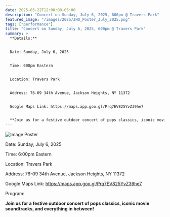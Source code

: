```yaml
---
date: 2025-05-22T12:00:00-05:00
description: "Concert on Sunday, July 6, 2025, 600pm @ Travers Park"
featured_image: "/images/2025/JHO_Poster_July_2025.png"
tags: ["performance"]
title: "Concert on Sunday, July 6, 2025, 600pm @ Travers Park"
summary: >
  **Details:**


  Date: Sunday, July 6, 2025


  Time: 600pm Eastern


  Location: Travers Park


  Address: 76-09 34th Avenue, Jackson Heights, NY 11372


  Google Maps Link: https://maps.app.goo.gl/Prq7EV825YvZ39he7


  **Join us for a festive outdoor concert of pops classics, iconic movie soundtracks, and everything in between!**
---
```


![Image Poster](/images/2025/JHO_Poster_July_2025.png)

Date: Sunday, July 6, 2025

Time: 6:00pm Eastern

Location: Travers Park

Address: 76-09 34th Avenue, Jackson Heights, NY 11372

Google Maps Link: https://maps.app.goo.gl/Prq7EV825YvZ39he7

Program:

**Join us for a festive outdoor concert of pops classics, iconic movie
soundtracks, and everything in between!**
